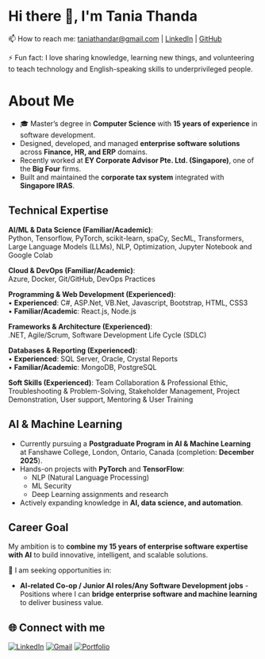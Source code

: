 # Hi there 👋, I'm Tania Thanda

📫 How to reach me: [taniathandar@gmail.com](mailto:taniathandar@gmail.com) | [LinkedIn](https://www.linkedin.com/in/aye-thanda-htun-b0267665) | [GitHub](https://github.com/taniathanda) 
 
⚡ Fun fact: I love sharing knowledge, learning new things, and volunteering to teach technology and English-speaking skills to underprivileged people. 
# About Me

- 🎓 Master’s degree in **Computer Science** with **15 years of experience** in software development.  
- Designed, developed, and managed **enterprise software solutions** across **Finance, HR, and ERP** domains.  
- Recently worked at **EY Corporate Advisor Pte. Ltd. (Singapore)**, one of the **Big Four** firms.  
- Built and maintained the **corporate tax system** integrated with **Singapore IRAS**.

## Technical Expertise
**AI/ML & Data Science (Familiar/Academic)**:     
Python, Tensorflow, PyTorch, scikit-learn, spaCy, SecML, Transformers, Large Language Models (LLMs), NLP, Optimization, Jupyter Notebook and Google Colab

**Cloud & DevOps (Familiar/Academic)**:  
Azure, Docker, Git/GitHub, DevOps Practices 

**Programming & Web Development (Experienced)**:    
•	**Experienced**: C#, ASP.Net, VB.Net, Javascript, Bootstrap, HTML, CSS3   
•	**Familiar/Academic**: React.js, Node.js

**Frameworks & Architecture (Experienced)**:     
.NET, Agile/Scrum, Software Development Life Cycle (SDLC)

**Databases & Reporting (Experienced)**:    
•	**Experienced**: SQL Server, Oracle, Crystal Reports     
•	**Familiar/Academic**: MongoDB, PostgreSQL

**Soft Skills (Experienced)**: 
Team Collaboration & Professional Ethic, Troubleshooting & Problem-Solving, Stakeholder Management, Project Demonstration, User support, Mentoring & User Training
 

## AI & Machine Learning
- Currently pursuing a **Postgraduate Program in AI & Machine Learning** at Fanshawe College, London, Ontario, Canada (completion: **December 2025**).  
- Hands-on projects with **PyTorch** and **TensorFlow**:  
    - NLP (Natural Language Processing)  
    - ML Security  
    - Deep Learning assignments and research  
- Actively expanding knowledge in **AI, data science, and automation**.  

## Career Goal
My ambition is to **combine my 15 years of enterprise software expertise with AI** to build innovative, intelligent, and scalable solutions.  

🌱 I am seeking opportunities in:  
- **AI-related Co-op / Junior AI roles/Any Software Development jobs** - Positions where I can **bridge enterprise software and machine learning** to deliver business value.  

 

## 🌐 Connect with me
[![LinkedIn](https://img.shields.io/badge/LinkedIn-blue?logo=linkedin&logoColor=white)](https://www.linkedin.com/in/aye-thanda-htun-b0267665)
[![Gmail](https://img.shields.io/badge/Gmail-red?logo=gmail&logoColor=white)](mailto:taniathandar@gmail.com)
[![Portfolio](https://img.shields.io/badge/Portfolio-000?logo=vercel&logoColor=white)](https://your-portfolio-link.com)

